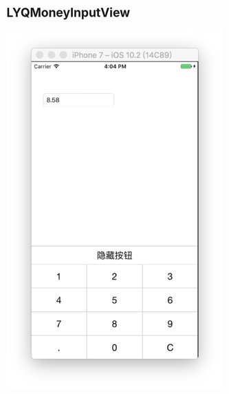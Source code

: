 # LYQMoneyInputView
![image](https://github.com/Alphts/LYQMoneyInputView/blob/master/WechatIMG9462.jpeg)
